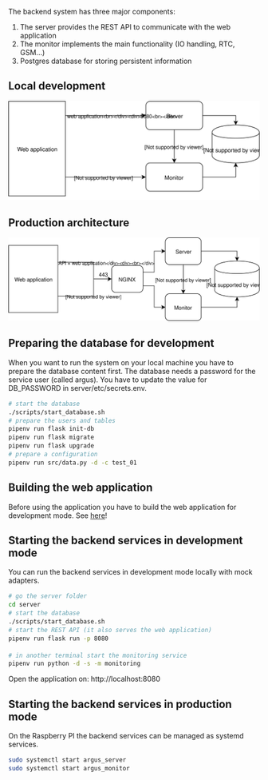 The backend system has three major components:

1. The server provides the REST API to communicate with the web application
2. The monitor implements the main functionality (IO handling, RTC, GSM...)
3. Postgres database for storing persistent information

## Local development

![local development](images/local_development.svg)

## Production architecture

![production](images/production.svg)

## Preparing the database for development

When you want to run the system on your local machine you have to prepare the database content first.
The database needs a password for the service user (called argus). You have to update the value 
for DB_PASSWORD in server/etc/secrets.env.

```bash
# start the database
./scripts/start_database.sh
# prepare the users and tables
pipenv run flask init-db
pipenv run flask migrate
pipenv run flask upgrade
# prepare a configuration
pipenv run src/data.py -d -c test_01
```

## Building the web application

Before using the application you have to build the web application for development mode.
See [here](web_application.md#building-for-development)!

## Starting the backend services in development mode

You can run the backend services in development mode locally with mock adapters.

```bash
# go the server folder
cd server
# start the database
./scripts/start_database.sh
# start the REST API (it also serves the web application)
pipenv run flask run -p 8080

# in another terminal start the monitoring service
pipenv run python -d -s -m monitoring
```

Open the application on: http://localhost:8080

## Starting the backend services in production mode

On the Raspberry PI the backend services can be managed as systemd services.

```bash
sudo systemctl start argus_server
sudo systemctl start argus_monitor
```

